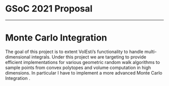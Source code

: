 # GSoC 2021 Proposal
---
# Monte Carlo Integration
The goal of this project is to extent VolEsti’s functionality to handle multi-dimensional integrals. Under this project we are targeting to provide efficient implementations for various geometric random walk algorithms to sample points from convex polytopes and volume computation in high dimensions. In particular I have to implement a more advanced Monte Carlo Integration .
